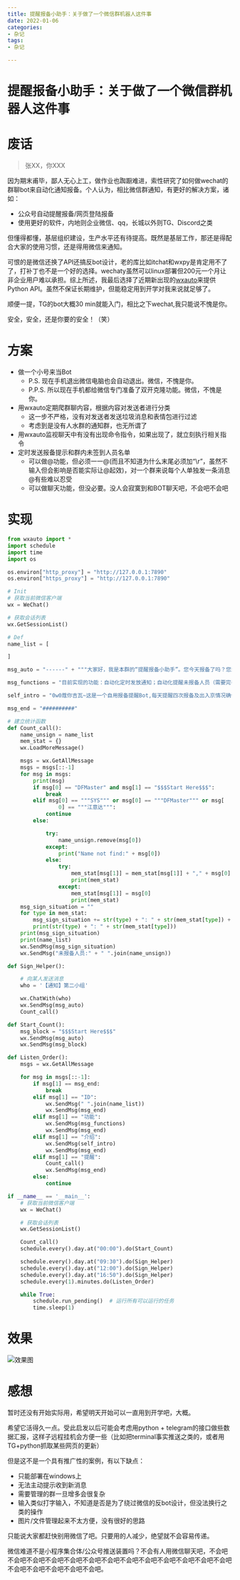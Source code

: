 ```yaml
---
title: 提醒报备小助手：关于做了一个微信群机器人这件事
date: 2022-01-06
categories:
- 杂记
tags:
- 杂记

---
```






# 提醒报备小助手：关于做了一个微信群机器人这件事

# 废话

> 张XX，你XXX
> 

因为期末甫毕，鄙人无心上工，做作业也踟蹰难进，索性研究了如何做wechat的群聊bot来自动化通知报备。个人认为，相比微信群通知，有更好的解决方案，诸如：

- 公众号自动提醒报备/网页登陆报备
- 使用更好的软件，内地则企业微信、qq，长城以外则TG、Discord之类

但懂得都懂，基层组织建设，生产水平还有待提高。既然是基层工作，那还是得配合大家的使用习惯，还是得用微信来通知。

可恨的是微信还换了API还搞反bot设计，老的库比如itchat和wxpy是肯定用不了了，打补丁也不是一个好的选择。wechaty虽然可以linux部署但200元一个月让非企业用户难以承担。综上所述，我最后选择了近期新出现的[wxauto]([https://github.com/cluic/wxauto](https://github.com/cluic/wxauto))来提供Python API。虽然不保证长期维护，但能稳定用到开学对我来说就足够了。

顺便一提，TG的bot大概30 min就能入门，相比之下wechat,我只能说不愧是你。

安全，安全，还是你要的安全！（笑）

# 方案

- 做一个小号来当Bot
    - P.S. 现在手机退出微信电脑也会自动退出。微信，不愧是你。
    - P.P.S. 所以现在手机都给微信专门准备了双开克隆功能。微信，不愧是你。
- 用wxauto定期爬群聊内容，根据内容对发送者进行分类
    - 这一步不严格，没有对发送者发送垃圾消息和表情包进行过滤
    - 考虑到是没有人水群的通知群，也无所谓了
- 用wxauto监视聊天中有没有出现命令指令，如果出现了，就立刻执行相关指令
- 定时发送报备提示和群内未签到人员名单
    - 可以做@功能，但必须一一@(而且不知道为什么末尾必须加“\r”，虽然不输入但会影响是否能实际让@起效)，对一个群来说每个人单独发一条消息@有些难以忍受
    - 可以做聊天功能，但没必要。没人会寂寞到和BOT聊天吧，不会吧不会吧

# 实现

```python
from wxauto import *
import schedule
import time
import os

os.environ["http_proxy"] = "http://127.0.0.1:7890"
os.environ["https_proxy"] = "http://127.0.0.1:7890"

# Init
# 获取当前微信客户端
wx = WeChat()

# 获取会话列表
wx.GetSessionList()

# Def
name_list = [

]

msg_auto = "------" + """大家好，我是本群的“提醒报备小助手”。您今天报备了吗？您汇报异动情况了吗?小助手提醒您：实验千万条，报备第一条；出门不报备，禁闭两行泪。""" + "------"

msg_functions = "目前实现的功能：自动化定时发放通知；自动化提醒未报备人员（需要完善）；功能查询；"

self_intro = "0w0蔻你吉瓦~这是一个自用报备提醒Bot,每天提醒四次报备及出入京情况确认，随开发者的心情迭代，并且可能会随着某一次的更新去世qaq"

msg_end = "##########"

# 建立统计函数
def Count_call():
    name_unsign = name_list
    mem_stat = {}
    wx.LoadMoreMessage()

    msgs = wx.GetAllMessage
    msgs = msgs[::-1]
    for msg in msgs:
        print(msg)
        if msg[0] == "DFMaster" and msg[1] == "$$$Start Here$$$":
            break
        elif msg[0] == """SYS""" or msg[0] == """DFMaster""" or msg[
                0] == """江意达""":
            continue
        else:

            try:
                name_unsign.remove(msg[0])
            except:
                print("Name not find:" + msg[0])
            else:
                try:
                    mem_stat[msg[1]] = mem_stat[msg[1]] + "," + msg[0]
                    print(mem_stat)
                except:
                    mem_stat[msg[1]] = msg[0]
                    print(mem_stat)
    msg_sign_situation = ""
    for type in mem_stat:
        msg_sign_situation += str(type) + ": " + str(mem_stat[type]) + ";;;"
        print(str(type) + ": " + str(mem_stat[type]))
    print(msg_sign_situation)
    print(name_list)
    wx.SendMsg(msg_sign_situation)
    wx.SendMsg("未报备人员:" + " ".join(name_unsign))

def Sign_Helper():

    # 向某人发送消息
    who = '【通知】第二小组'

    wx.ChatWith(who)
    wx.SendMsg(msg_auto)
    Count_call()

def Start_Count():
    msg_block = "$$$Start Here$$$"
    wx.SendMsg(msg_auto)
    wx.SendMsg(msg_block)

def Listen_Order():
    msgs = wx.GetAllMessage

    for msg in msgs[::-1]:
        if msg[1] == msg_end:
            break
        elif msg[1] == "ID":
            wx.SendMsg(" ".join(name_list))
            wx.SendMsg(msg_end)
        elif msg[1] == "功能":
            wx.SendMsg(msg_functions)
            wx.SendMsg(msg_end)
        elif msg[1] == "介绍":
            wx.SendMsg(self_intro)
            wx.SendMsg(msg_end)
        elif msg[1] == "提醒":
            Count_call()
            wx.SendMsg(msg_end)
        else:
            continue

if __name__ == '__main__':
    # 获取当前微信客户端
    wx = WeChat()

    # 获取会话列表
    wx.GetSessionList()

    Count_call()
    schedule.every().day.at("00:00").do(Start_Count)

    schedule.every().day.at("09:30").do(Sign_Helper)
    schedule.every().day.at("12:00").do(Sign_Helper)
    schedule.every().day.at("16:50").do(Sign_Helper)
    schedule.every(1).minutes.do(Listen_Order)

    while True:
        schedule.run_pending()  # 运行所有可以运行的任务
        time.sleep(1)
```

# 效果

![效果图](https://gitee.com/DF-Master/yidapicbed/raw/master/202201062348261.jpg)

# 感想

暂时还没有开始实际用，希望明天开始可以一直用到开学吧，大概。

希望它活得久一点。受此启发以后可能会考虑用python + telegram的接口做些数据汇报，这样子远程挂机会方便一些（比如把terminal事实推送之类的，或者用TG+python抓取某些网页的更新）

但是这不是一个具有推广性的案例，有以下缺点：

- 只能部署在windows上
- 无法主动提示收到新消息
- 需要管理的群一旦增多会很复杂
- 输入类似打字输入，不知道是否是为了绕过微信的反bot设计，但没法换行之类的操作
- 图片/文件管理起来不太方便，没有很好的思路

只能说大家都赶快别用微信了吧。只要用的人减少，绝望就不会容易传递。

微信难道不是小程序集合体/公众号推送装置吗？不会有人用微信聊天吧，不会吧不会吧不会吧不会吧不会吧不会吧不会吧不会吧不会吧不会吧不会吧不会吧不会吧不会吧不会吧不会吧不会吧不会吧。